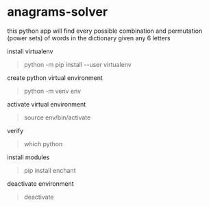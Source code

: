 # anagrams-solver
this python app will find every possible combination and permutation (power sets) of words in the dictionary given any 6 letters

install virtualenv
>python -m pip install --user virtualenv

create python virtual environment
>python -m venv env

activate virtual environment
>source env/bin/activate

verify
>which python

install modules
>pip install enchant

deactivate environment
>deactivate

